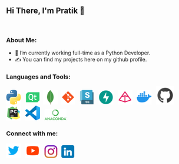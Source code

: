 
## Hi There, I'm Pratik 👋
</br>

### About Me:

- 💼 I’m currently working full-time as a  Python Developer.
- ✍ You can find my projects here on my github
profile.

### Languages and Tools:
<a href="https://www.python.org/" target="_blank"><img src="icons/python.png" width=40px/></a>&nbsp;&nbsp;
<a href="https://www.qt.io/"><img src="icons/qt.png" width=40px/></a>&nbsp;
<a href="https://www.mongodb.com/"><img src="icons/mongodb.png" width=40px/></a>&nbsp;
<a href="https://git-scm.com/"><img src="icons/git.png" width=40px/></a>&nbsp;&nbsp;
<a href="https://www.shotgridsoftware.com/"><img src="icons/shotgrid.png" width=40px/></a>&nbsp;&nbsp;
<a href="https://fastapi.tiangolo.com/"><img src="icons/fastapi.png" width=40px/></a>&nbsp;&nbsp;
<a href="https://docs.pydantic.dev/latest/"><img src="icons/pydantic.png" width=40px/></a>&nbsp;&nbsp;
<a href="https://www.docker.com/"><img src="icons/docker.png" width=40px/></a>&nbsp;&nbsp;
<a href="https://github.com/"><img src="icons/github.png" width=50px/></a>&nbsp;&nbsp;
<a href="https://www.jetbrains.com/pycharm/"><img src="icons/pycharm.png" width=40px/></a>&nbsp;&nbsp;
<a href="https://code.visualstudio.com/"><img src="icons/vscode.png" width=40px/></a>&nbsp;&nbsp;
<a href="https://www.anaconda.com/"><img src="icons/anaconda.png" width=60px/></a>&nbsp;&nbsp;

### Connect with me:
<a href="https://twitter.com/pratik_314"><img src="icons/twitter.png" width=40px/></a>&nbsp;&nbsp;
<a href="https://www.youtube.com/channel/UClYT3b65lOrWUTpj0BFOuFQ"><img src="icons/youtube.png" width=40px/></a>&nbsp;&nbsp;
<a href="https://www.instagram.com/pratiktayshete_314"><img src="icons/instagram.png" width=35px/></a>&nbsp;&nbsp;
<a href="https://www.linkedin.com/in/pratiktayshete/"><img src="icons/linkedin.png" width=35px/></a>&nbsp;&nbsp;




